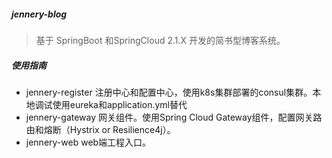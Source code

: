 
##### jennery-blog 
> 基于 SpringBoot 和SpringCloud 2.1.X 开发的简书型博客系统。


##### 使用指南
- jennery-register 注册中心和配置中心，使用k8s集群部署的consul集群。本地调试使用eureka和application.yml替代
- jennery-gateway   网关组件。使用Spring Cloud Gateway组件，配置网关路由和熔断（Hystrix or Resilience4j）。
- jennery-web       web端工程入口。 